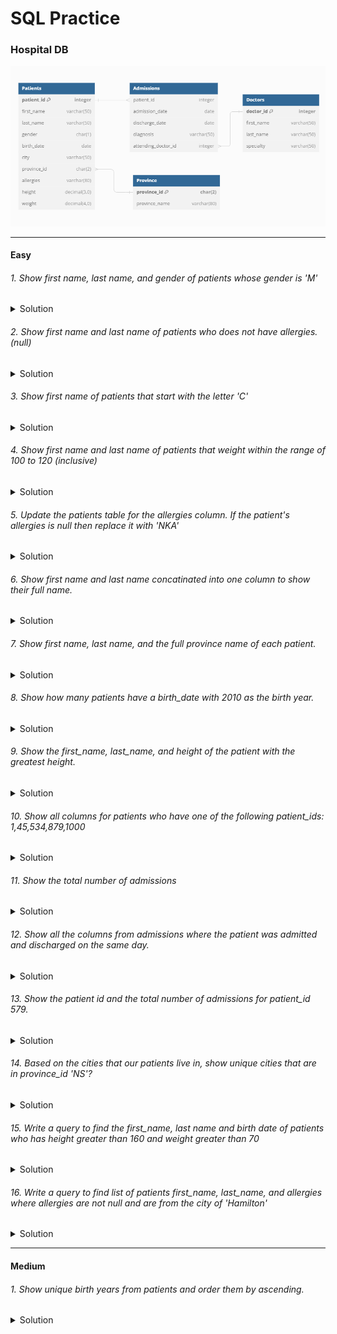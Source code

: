 # SQL Practice

### Hospital DB

<img src='/img/hospital-der.png' />

---

#### Easy

###### 1. Show first name, last name, and gender of patients whose gender is 'M'

<details>
  <summary>Solution</summary>
  <p>

```sql
SELECT first_name, last_name, gender FROM patients
WHERE gender = 'M'
```

  </p>
</details>

###### 2. Show first name and last name of patients who does not have allergies. (null)

<details>
  <summary>Solution</summary>
  <p>

```sql
SELECT first_name, last_name FROM patients
WHERE allergies IS NULL
```

  </p>
</details>

###### 3. Show first name of patients that start with the letter 'C'

<details>
  <summary>Solution</summary>
  <p>

```sql
SELECT first_name FROM patients
WHERE first_name LIKE 'C%'
```

  </p>
</details>

###### 4. Show first name and last name of patients that weight within the range of 100 to 120 (inclusive)

<details>
  <summary>Solution</summary>
  <p>

```sql
SELECT first_name, last_name FROM patients
WHERE weight BETWEEN 100 AND 120
```

  </p>
</details>

###### 5. Update the patients table for the allergies column. If the patient's allergies is null then replace it with 'NKA'

<details>
  <summary>Solution</summary>
  <p>

```sql
UPDATE patients
SET allergies = 'NKA'
WHERE allergies IS NULL
```

  </p>
</details>

###### 6. Show first name and last name concatinated into one column to show their full name.

<details>
  <summary>Solution</summary>
  <p>

```sql
SELECT CONCAT(first_name,' ', last_name) FROM patients
```

  </p>
</details>

###### 7. Show first name, last name, and the full province name of each patient.

<details>
  <summary>Solution</summary>
  <p>

```sql
SELECT first_name, last_name, province_name FROM patients p
INNER JOIN province_names pn
ON pn.province_id = p.province_id
```

  </p>
</details>

###### 8. Show how many patients have a birth_date with 2010 as the birth year.

<details>
  <summary>Solution</summary>
  <p>

```sql
SELECT COUNT(*) FROM patients
WHERE YEAR(birth_date) = 2010
```

  </p>
</details>

###### 9. Show the first_name, last_name, and height of the patient with the greatest height.

<details>
  <summary>Solution</summary>
  <p>

```sql
SELECT first_name, last_name, MAX(height) FROM patients
```

  </p>
</details>

###### 10. Show all columns for patients who have one of the following patient_ids: 1,45,534,879,1000

<details>
  <summary>Solution</summary>
  <p>

```sql
SELECT * FROM patients
WHERE patient_id IN (1,45,534,879,1000)
```

  </p>
</details>

###### 11. Show the total number of admissions

<details>
  <summary>Solution</summary>
  <p>

```sql
SELECT COUNT(*) FROM admissions
```

  </p>
</details>

###### 12. Show all the columns from admissions where the patient was admitted and discharged on the same day.

<details>
  <summary>Solution</summary>
  <p>

```sql
SELECT * FROM admissions
WHERE admission_date = discharge_date
```

  </p>
</details>

###### 13. Show the patient id and the total number of admissions for patient_id 579.

<details>
  <summary>Solution</summary>
  <p>

```sql
SELECT patient_id, count(*) AS total_admissions FROM admissions
WHERE patient_id = 579
```

  </p>
</details>

###### 14. Based on the cities that our patients live in, show unique cities that are in province_id 'NS'?

<details>
  <summary>Solution</summary>
  <p>

```sql
SELECT DISTINCT city FROM patients
WHERE province_id = 'NS'
```

  </p>
</details>

###### 15. Write a query to find the first_name, last name and birth date of patients who has height greater than 160 and weight greater than 70

<details>
  <summary>Solution</summary>
  <p>

```sql
SELECT first_name, last_name, birth_date FROM patients
WHERE height > 160 AND weight > 70
```

  </p>
</details>

###### 16. Write a query to find list of patients first_name, last_name, and allergies where allergies are not null and are from the city of 'Hamilton'

<details>
  <summary>Solution</summary>
  <p>

```sql
SELECT first_name, last_name, allergies FROM patients
WHERE allergies IS NOT NULL AND city = 'Hamilton'
```

  </p>
</details>

---

#### Medium

###### 1. Show unique birth years from patients and order them by ascending.

<details>
  <summary>Solution</summary>
  <p>

```sql
SELECT DISTINCT YEAR(birth_date) FROM patients
ORDER BY birth_date ASC
```

  </p>
</details>
